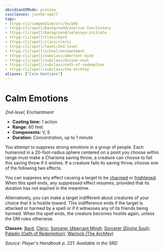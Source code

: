 ```yaml
---
obsidianUIMode: preview
cssclasses: json5e-spell
tags:
- ttrpg-cli/compendium/src/5e/phb
- ttrpg-cli/spell/background/azorius-functionary
- ttrpg-cli/spell/background/selesnya-initiate
- ttrpg-cli/spell/class/bard
- ttrpg-cli/spell/class/cleric
- ttrpg-cli/spell/level/2nd-level
- ttrpg-cli/spell/school/enchantment
- ttrpg-cli/spell/subclass/aberrant-mind
- ttrpg-cli/spell/subclass/divine-soul
- ttrpg-cli/spell/subclass/oath-of-redemption
- ttrpg-cli/spell/subclass/the-archfey
aliases: ["Calm Emotions"]
---
```

# Calm Emotions
*2nd-level, Enchantment*  

- **Casting time:** 1 action
- **Range:** 60 feet
- **Components:** V, S
- **Duration:** Concentration, up to 1 minute

You attempt to suppress strong emotions in a group of people. Each humanoid in a 20-foot-radius sphere centered on a point you choose within range must make a Charisma saving throw; a creature can choose to fail this saving throw if it wishes. If a creature fails its saving throw, choose one of the following two effects.

You can suppress any effect causing a target to be [charmed](3-Mechanics/CLI/rules/conditions.md#Charmed) or [frightened](3-Mechanics/CLI/rules/conditions.md#Frightened). When this spell ends, any suppressed effect resumes, provided that its duration has not expired in the meantime.

Alternatively, you can make a target indifferent about creatures of your choice that it is hostile toward. This indifference ends if the target is attacked or harmed by a spell or if it witnesses any of its friends being harmed. When the spell ends, the creature becomes hostile again, unless the DM rules otherwise.

**Classes**: [Bard](list-spells-classes-bard); [Cleric](list-spells-classes-cleric); [Sorcerer (Aberrant Mind)](list-spells-classes-sorcerer-aberrant-mind-tce); [Sorcerer (Divine Soul)](list-spells-classes-sorcerer-divine-soul-xge); [Paladin (Oath of Redemption)](list-spells-classes-paladin-oath-of-redemption-xge); [Warlock (The Archfey)](list-spells-classes-warlock-the-archfey)

*Source: Player's Handbook p. 221. Available in the <span title='Systems Reference Document (5.1)'>SRD</span>*